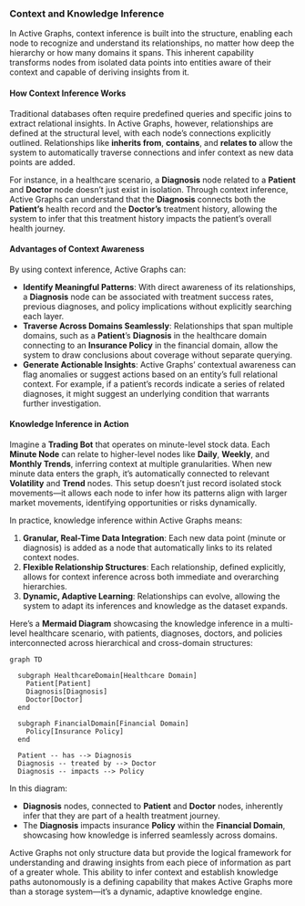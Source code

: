 ### Context and Knowledge Inference

In Active Graphs, context inference is built into the structure, enabling each node to recognize and understand its relationships, no matter how deep the hierarchy or how many domains it spans. This inherent capability transforms nodes from isolated data points into entities aware of their context and capable of deriving insights from it.

#### How Context Inference Works

Traditional databases often require predefined queries and specific joins to extract relational insights. In Active Graphs, however, relationships are defined at the structural level, with each node’s connections explicitly outlined. Relationships like **inherits from**, **contains**, and **relates to** allow the system to automatically traverse connections and infer context as new data points are added.

For instance, in a healthcare scenario, a **Diagnosis** node related to a **Patient** and **Doctor** node doesn’t just exist in isolation. Through context inference, Active Graphs can understand that the **Diagnosis** connects both the **Patient’s** health record and the **Doctor’s** treatment history, allowing the system to infer that this treatment history impacts the patient’s overall health journey.

#### Advantages of Context Awareness

By using context inference, Active Graphs can:
- **Identify Meaningful Patterns**: With direct awareness of its relationships, a **Diagnosis** node can be associated with treatment success rates, previous diagnoses, and policy implications without explicitly searching each layer.
- **Traverse Across Domains Seamlessly**: Relationships that span multiple domains, such as a **Patient**’s **Diagnosis** in the healthcare domain connecting to an **Insurance Policy** in the financial domain, allow the system to draw conclusions about coverage without separate querying.
- **Generate Actionable Insights**: Active Graphs’ contextual awareness can flag anomalies or suggest actions based on an entity’s full relational context. For example, if a patient’s records indicate a series of related diagnoses, it might suggest an underlying condition that warrants further investigation.

#### Knowledge Inference in Action

Imagine a **Trading Bot** that operates on minute-level stock data. Each **Minute Node** can relate to higher-level nodes like **Daily**, **Weekly**, and **Monthly Trends**, inferring context at multiple granularities. When new minute data enters the graph, it’s automatically connected to relevant **Volatility** and **Trend** nodes. This setup doesn’t just record isolated stock movements—it allows each node to infer how its patterns align with larger market movements, identifying opportunities or risks dynamically.

In practice, knowledge inference within Active Graphs means:
1. **Granular, Real-Time Data Integration**: Each new data point (minute or diagnosis) is added as a node that automatically links to its related context nodes.
2. **Flexible Relationship Structures**: Each relationship, defined explicitly, allows for context inference across both immediate and overarching hierarchies.
3. **Dynamic, Adaptive Learning**: Relationships can evolve, allowing the system to adapt its inferences and knowledge as the dataset expands.

Here’s a **Mermaid Diagram** showcasing the knowledge inference in a multi-level healthcare scenario, with patients, diagnoses, doctors, and policies interconnected across hierarchical and cross-domain structures:

```mermaid
graph TD

  subgraph HealthcareDomain[Healthcare Domain]
    Patient[Patient]
    Diagnosis[Diagnosis]
    Doctor[Doctor]
  end

  subgraph FinancialDomain[Financial Domain]
    Policy[Insurance Policy]
  end

  Patient -- has --> Diagnosis
  Diagnosis -- treated by --> Doctor
  Diagnosis -- impacts --> Policy
```

In this diagram:
- **Diagnosis** nodes, connected to **Patient** and **Doctor** nodes, inherently infer that they are part of a health treatment journey.
- The **Diagnosis** impacts insurance **Policy** within the **Financial Domain**, showcasing how knowledge is inferred seamlessly across domains.

Active Graphs not only structure data but provide the logical framework for understanding and drawing insights from each piece of information as part of a greater whole. This ability to infer context and establish knowledge paths autonomously is a defining capability that makes Active Graphs more than a storage system—it’s a dynamic, adaptive knowledge engine.

